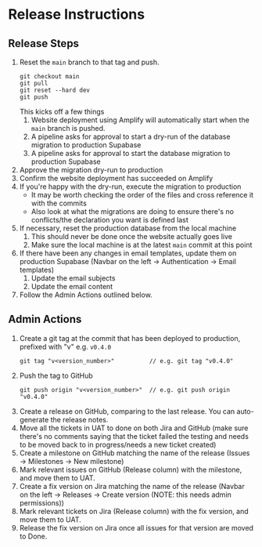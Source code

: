 # Release Instructions
## Release Steps
1. Reset the `main` branch to that tag and push. 
   ```
   git checkout main
   git pull
   git reset --hard dev
   git push
   ```
   This kicks off a few things
   1. Website deployment using Amplify will automatically start when the `main` branch is pushed.
   2. A pipeline asks for approval to start a dry-run of the database migration to production Supabase 
   3. A pipeline asks for approval to start the database migration to production Supabase
2. Approve the migration dry-run to production 
3. Confirm the website deployment has succeeded on Amplify 
4. If you're happy with the dry-run, execute the migration to production 
   - It may be worth checking the order of the files and cross reference it with the commits
   - Also look at what the migrations are doing to ensure there's no conflicts/the declaration you want is defined last
5. If necessary, reset the production database from the local machine
   1. This should never be done once the website actually goes live
   2. Make sure the local machine is at the latest `main` commit at this point
6. If there have been any changes in email templates, update them on production Supabase (Navbar on the left -> Authentication -> Email templates)
   1. Update the email subjects
   2. Update the email content
7. Follow the Admin Actions outlined below.

## Admin Actions
1. Create a git tag at the commit that has been deployed to production, prefixed with "v" e.g. `v0.4.0`
   ```
   git tag "v<version_number>"          // e.g. git tag "v0.4.0"
   ```
2. Push the tag to GitHub
   ```
   git push origin "v<version_number>"  // e.g. git push origin "v0.4.0"
   ```
3. Create a release on GitHub, comparing to the last release. You can auto-generate the release notes.
4. Move all the tickets in UAT to done on both Jira and GitHub (make sure there's no comments saying that the ticket failed the testing and needs to be moved back to in progress/needs a new ticket created)
5. Create a milestone on GitHub matching the name of the release (Issues -> Milestones -> New milestone)
6. Mark relevant issues on GitHub (Release column) with the milestone, and move them to UAT. 
7. Create a fix version on Jira matching the name of the release (Navbar on the left -> Releases -> Create version (NOTE: this needs admin permissions))
8. Mark relevant tickets on Jira (Release column) with the fix version, and move them to UAT.
9. Release the fix version on Jira once all issues for that version are moved to Done.


